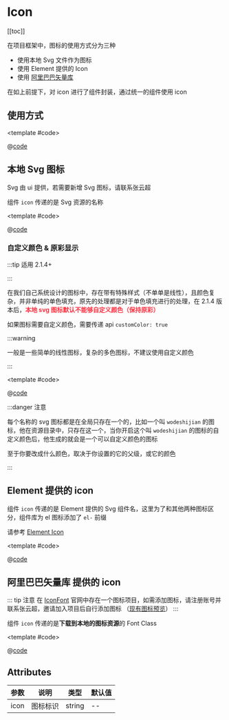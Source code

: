 # Icon

[[toc]]

在项目框架中，图标的使用方式分为三种

* 使用本地 Svg 文件作为图标
* 使用 Element 提供的 Icon
* 使用 [阿里巴巴矢量库](https://www.iconfont.cn/)

在如上前提下，对 icon 进行了组件封装，通过统一的组件使用 icon

## 使用方式

<demo-block>

<Icon-demo0 />

<template #code>

@[code](@demoroot/Icon/demo0.vue)

</template>

</demo-block>

## 本地 Svg 图标

Svg 由 ui 提供，若需要新增 Svg 图标，请联系张云超

组件 `icon` 传递的是 Svg 资源的名称

<demo-block>

<Icon-demo1 />

<template #code>

@[code](@demoroot/Icon/demo1.vue)

</template>

</demo-block>

### 自定义颜色 & 原彩显示

:::tip 适用 2.1.4+

:::

在我们自己系统设计的图标中，存在带有特殊样式（不单单是线性），且颜色复杂，并非单纯的单色填充，原先的处理都是对于单色填充进行的处理，在 2.1.4 版本后，<strong style="color: #ff3040; ">本地 svg 图标默认不能够自定义颜色（保持原彩）</strong>

如果图标需要自定义颜色，需要传递 api `customColor: true`

:::warning

一般是一些简单的线性图标，复杂的多色图标，不建议使用自定义颜色

:::

<demo-block>

<Icon-customColor />

<template #code>

@[code](@demoroot/Icon/customColor.vue)

</template>

</demo-block>

:::danger 注意

每个名称的 svg 图标都是在全局只存在一个的，比如一个叫 `wodeshijian` 的图标，他在资源目录中，只存在这一个，当你开启这个叫 `wodeshijian` 的图标的自定义颜色后，他生成的就会是一个可以自定义颜色的图标

至于你要改成什么颜色，取决于你设置的它的父级，或它的颜色

:::

## Element 提供的 icon

组件 `icon` 传递的是 Element 提供的 Svg 组件名，这里为了和其他两种图标区分，组件库为 el 图标添加了 `el-` 前缀

请参考 [Element Icon](https://element-plus.gitee.io/zh-CN/component/icon.html)

<demo-block>

<Icon-demo2 />

<template #code>

@[code](@demoroot/Icon/demo2.vue)

</template>

</demo-block>

## 阿里巴巴矢量库 提供的 icon

::: tip 注意
在 [IconFont](https://www.iconfont.cn/) 官网中存在一个图标项目，如需添加图标，请注册账号并联系张云超，邀请加入项目后自行添加图标 （[现有图标预览](https://at.alicdn.com/t/project/2683065/a1cd9901-daa2-4c56-84df-1723d172b612.html?spm=a313x.7781069.1998910419.36)）
:::

组件 `icon` 传递的是**下载到本地的图标资源**的 Font Class

<demo-block>

<Icon-demo3 />

<template #code>

@[code](@demoroot/Icon/demo3.vue)

</template>

</demo-block>

## Attributes

参数|说明|类型|默认值
-----|-----|-----|-----
icon| 图标标识 | string | --
